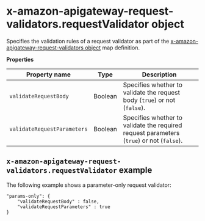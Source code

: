 # x\-amazon\-apigateway\-request\-validators\.requestValidator object<a name="api-gateway-swagger-extensions-request-validators.requestValidator"></a>

 Specifies the validation rules of a request validator as part of the [x\-amazon\-apigateway\-request\-validators object](api-gateway-swagger-extensions-request-validators.md) map definition\.


**Properties**  

| Property name | Type | Description | 
| --- | --- | --- | 
| `validateRequestBody` | Boolean |  Specifies whether to validate the request body \(`true`\) or not \(`false`\)\.   | 
| `validateRequestParameters` | Boolean |  Specifies whether to validate the required request parameters \(`true`\) or not \(`false`\)\.   | 

## `x-amazon-apigateway-request-validators.requestValidator` example<a name="api-gateway-swagger-extensions-request-validators.requestValidator-example"></a>

 The following example shows a parameter\-only request validator:

```
"params-only": {
    "validateRequestBody" : false,
    "validateRequestParameters" : true
}
```